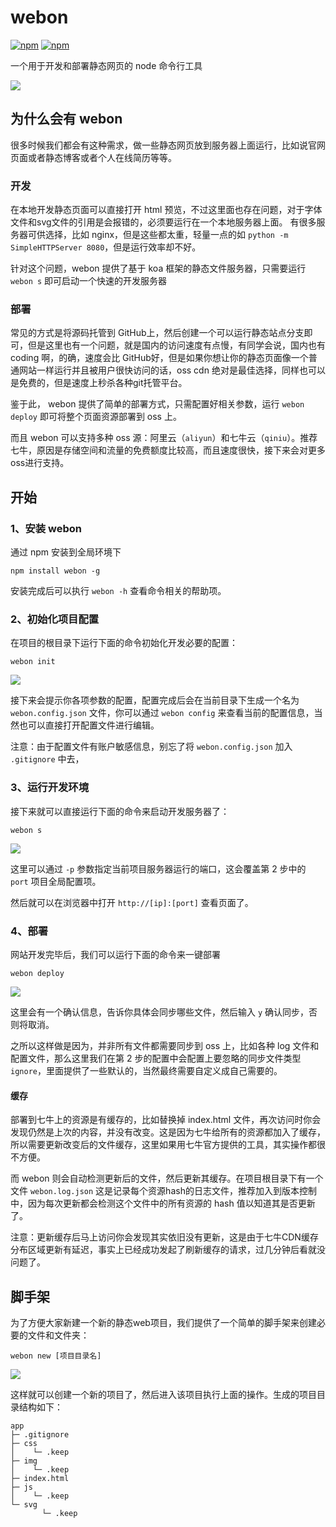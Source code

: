 # webon
[![npm](https://img.shields.io/npm/v/webon.svg)]()
[![npm](https://img.shields.io/npm/dt/webon.svg)]()

一个用于开发和部署静态网页的 node 命令行工具

![](https://raw.githubusercontent.com/bimohxh/webon/master/demo/logo.png)

## 为什么会有 webon 
很多时候我们都会有这种需求，做一些静态网页放到服务器上面运行，比如说官网页面或者静态博客或者个人在线简历等等。

### 开发 
在本地开发静态页面可以直接打开 html 预览，不过这里面也存在问题，对于字体文件和svg文件的引用是会报错的，必须要运行在一个本地服务器上面。
有很多服务器可供选择，比如 nginx，但是这些都太重，轻量一点的如 `python -m SimpleHTTPServer 8080`，但是运行效率却不好。

 针对这个问题，webon 提供了基于 koa 框架的静态文件服务器，只需要运行 `webon s` 即可启动一个快速的开发服务器

### 部署
常见的方式是将源码托管到 GitHub上，然后创建一个可以运行静态站点分支即可，但是这里也有一个问题，就是国内的访问速度有点慢，有同学会说，国内也有 coding 啊，的确，速度会比 GitHub好，但是如果你想让你的静态页面像一个普通网站一样运行并且被用户很快访问的话，oss cdn 绝对是最佳选择，同样也可以是免费的，但是速度上秒杀各种git托管平台。

鉴于此， webon 提供了简单的部署方式，只需配置好相关参数，运行 `webon deploy` 即可将整个页面资源部署到 oss 上。

而且 webon 可以支持多种 oss 源：阿里云（`aliyun`）和七牛云（`qiniu`）。推荐七牛，原因是存储空间和流量的免费额度比较高，而且速度很快，接下来会对更多oss进行支持。


## 开始

### 1、安装 webon
通过 npm 安装到全局环境下

```
npm install webon -g
```
安装完成后可以执行 `webon -h` 查看命令相关的帮助项。


### 2、初始化项目配置

在项目的根目录下运行下面的命令初始化开发必要的配置：

```
webon init
```

![](https://raw.githubusercontent.com/bimohxh/webon/master/demo/demo3.png)

接下来会提示你各项参数的配置，配置完成后会在当前目录下生成一个名为 `webon.config.json` 文件，你可以通过 `webon config` 来查看当前的配置信息，当然也可以直接打开配置文件进行编辑。

注意：由于配置文件有账户敏感信息，别忘了将 `webon.config.json` 加入 `.gitignore` 中去，

### 3、运行开发环境

接下来就可以直接运行下面的命令来启动开发服务器了：

```
webon s
```
![](https://raw.githubusercontent.com/bimohxh/webon/master/demo/demo2.png)


这里可以通过 `-p` 参数指定当前项目服务器运行的端口，这会覆盖第 2 步中的 `port` 项目全局配置项。

然后就可以在浏览器中打开 `http://[ip]:[port]` 查看页面了。

### 4、部署

网站开发完毕后，我们可以运行下面的命令来一键部署

```
webon deploy
```

![](https://raw.githubusercontent.com/bimohxh/webon/master/demo/demo1.png)


这里会有一个确认信息，告诉你具体会同步哪些文件，然后输入 `y` 确认同步，否则将取消。

之所以这样做是因为，并非所有文件都需要同步到 oss 上，比如各种 log 文件和配置文件，那么这里我们在第 2 步的配置中会配置上要忽略的同步文件类型 `ignore`，里面提供了一些默认的，当然最终需要自定义成自己需要的。



#### 缓存
部署到七牛上的资源是有缓存的，比如替换掉 index.html 文件，再次访问时你会发现仍然是上次的内容，并没有改变。这是因为七牛给所有的资源都加入了缓存，所以需要更新改变后的文件缓存，这里如果用七牛官方提供的工具，其实操作都很不方便。

而 webon 则会自动检测更新后的文件，然后更新其缓存。在项目根目录下有一个文件 `webon.log.json` 这是记录每个资源hash的日志文件，推荐加入到版本控制中，因为每次更新都会检测这个文件中的所有资源的 hash 值以知道其是否更新了。

注意：更新缓存后马上访问你会发现其实依旧没有更新，这是由于七牛CDN缓存分布区域更新有延迟，事实上已经成功发起了刷新缓存的请求，过几分钟后看就没问题了。

## 脚手架
为了方便大家新建一个新的静态web项目，我们提供了一个简单的脚手架来创建必要的文件和文件夹：

```
webon new [项目目录名]
```

![](https://raw.githubusercontent.com/bimohxh/webon/master/demo/demo4.png)

这样就可以创建一个新的项目了，然后进入该项目执行上面的操作。生成的项目目录结构如下：

```
app
├─ .gitignore
├─ css
│    └─ .keep
├─ img
│    └─ .keep
├─ index.html
├─ js
│    └─ .keep
└─ svg
       └─ .keep
```
